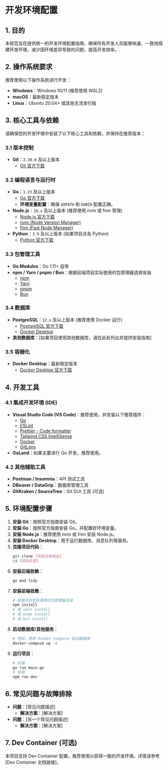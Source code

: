 # 开发环境配置

## 1. 目的

本规范旨在提供统一的开发环境配置指南，确保所有开发人员能够快速、一致地搭建开发环境，减少因环境差异导致的问题，提高开发效率。

## 2. 操作系统要求

推荐使用以下操作系统进行开发：

*   **Windows**：Windows 10/11 (推荐使用 WSL2)
*   **macOS**：最新稳定版本
*   **Linux**：Ubuntu 20.04+ 或其他主流发行版

## 3. 核心工具与依赖

请确保您的开发环境中安装了以下核心工具和依赖，并保持在推荐版本：

### 3.1 版本控制

*   **Git**：`2.30.0` 及以上版本
    *   [Git 官方下载](https://git-scm.com/downloads)

### 3.2 编程语言与运行时

*   **Go**：`1.23` 及以上版本
    *   [Go 官方下载](https://golang.org/dl/)
    *   **环境变量配置**：确保 `GOPATH` 和 `GOBIN` 配置正确。
*   **Node.js**：`18.x` 及以上版本 (推荐使用 nvm 或 fnm 管理)
    *   [Node.js 官方下载](https://nodejs.org/en/download/)
    *   [nvm (Node Version Manager)](https://github.com/nvm-sh/nvm)
    *   [fnm (Fast Node Manager)](https://github.com/Schniz/fnm)
*   **Python**：`3.9` 及以上版本 (如果项目涉及 Python)
    *   [Python 官方下载](https://www.python.org/downloads/)

### 3.3 包管理工具

*   **Go Modules**：Go 1.11+ 自带
*   **npm / Yarn / pnpm / Bun**：根据前端项目实际使用的包管理器选择安装
    *   [npm](https://www.npmjs.com/get-npm)
    *   [Yarn](https://yarnpkg.com/)
    *   [pnpm](https://pnpm.io/)
    *   [Bun](https://bun.sh/)

### 3.4 数据库

*   **PostgreSQL**：`12.x` 及以上版本 (推荐使用 Docker 运行)
    *   [PostgreSQL 官方下载](https://www.postgresql.org/download/)
    *   [Docker Desktop](https://www.docker.com/products/docker-desktop)
*   **其他数据库**：[如果项目使用其他数据库，请在此处列出并提供安装指南]

### 3.5 容器化

*   **Docker Desktop**：最新稳定版本
    *   [Docker Desktop 官方下载](https://www.docker.com/products/docker-desktop)

## 4. 开发工具

### 4.1 集成开发环境 (IDE)

*   **Visual Studio Code (VS Code)**：推荐使用，并安装以下推荐插件：
    *   [Go](https://marketplace.visualstudio.com/items?itemName=golang.go)
    *   [ESLint](https://marketplace.visualstudio.com/items?itemName=dbaeumer.vscode-eslint)
    *   [Prettier - Code formatter](https://marketplace.visualstudio.com/items?itemName=esbenp.prettier-vscode)
    *   [Tailwind CSS IntelliSense](https://marketplace.visualstudio.com/items?itemName=bradlc.vscode-tailwindcss)
    *   [Docker](https://marketplace.visualstudio.com/items?itemName=ms-azuretools.vscode-docker)
    *   [GitLens](https://marketplace.visualstudio.com/items?itemName=eamodio.gitlens)
*   **GoLand**：如果主要进行 Go 开发，推荐使用。

### 4.2 其他辅助工具

*   **Postman / Insomnia**：API 测试工具
*   **DBeaver / DataGrip**：数据库管理工具
*   **GitKraken / SourceTree**：Git GUI 工具 (可选)

## 5. 环境配置步骤

1.  **安装 Git**：按照官方指南安装 Git。
2.  **安装 Go**：按照官方指南安装 Go，并配置好环境变量。
3.  **安装 Node.js**：推荐使用 nvm 或 fnm 安装 Node.js。
4.  **安装 Docker Desktop**：用于运行数据库、消息队列等服务。
5.  **克隆项目代码**：
    ```bash
    git clone [项目仓库地址]
    cd [项目目录]
    ```
6.  **安装后端依赖**：
    ```bash
    go mod tidy
    ```
7.  **安装前端依赖**：
    ```bash
    # 根据项目实际使用的包管理器选择
    npm install
    # 或 yarn install
    # 或 pnpm install
    # 或 bun install
    ```
8.  **启动数据库/其他服务**：
    ```bash
    # 例如，使用 Docker Compose 启动数据库
    docker-compose up -d
    ```
9.  **运行项目**：
    ```bash
    # 后端
    go run main.go
    # 前端
    npm run dev
    ```

## 6. 常见问题与故障排除

*   **问题**：[常见问题描述]
    *   **解决方案**：[解决方案]
*   **问题**：[另一个常见问题描述]
    *   **解决方案**：[解决方案]

## 7. Dev Container (可选)

本项目支持 Dev Container 配置，推荐使用以获得一致的开发环境。详情请参考 [Dev Container 文档链接]。
